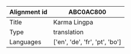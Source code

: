 |Alignment id | ABC0AC800
| --- | --- 
|Title | Karma Lingpa 
|Type | translation
|Languages | ['en', 'de', 'fr', 'pt', 'bo']